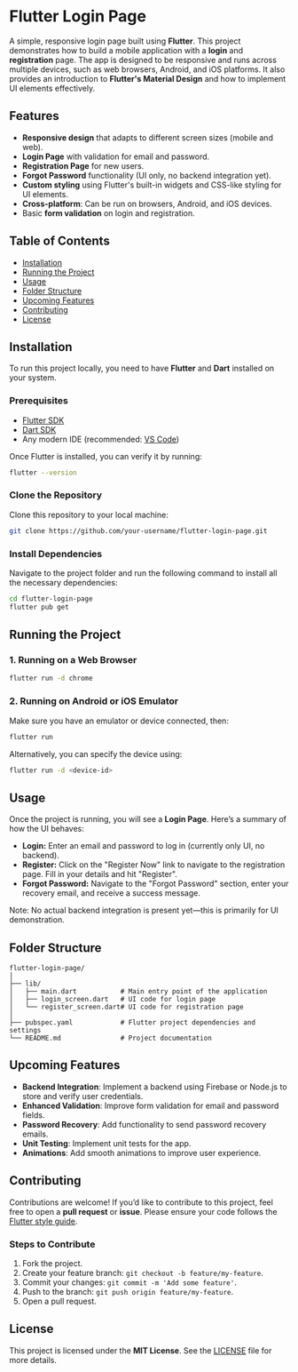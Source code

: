 
# Flutter Login Page

A simple, responsive login page built using **Flutter**. This project demonstrates how to build a mobile application with a **login** and **registration** page. The app is designed to be responsive and runs across multiple devices, such as web browsers, Android, and iOS platforms. It also provides an introduction to **Flutter's Material Design** and how to implement UI elements effectively.

## Features

- **Responsive design** that adapts to different screen sizes (mobile and web).
- **Login Page** with validation for email and password.
- **Registration Page** for new users.
- **Forgot Password** functionality (UI only, no backend integration yet).
- **Custom styling** using Flutter's built-in widgets and CSS-like styling for UI elements.
- **Cross-platform**: Can be run on browsers, Android, and iOS devices.
- Basic **form validation** on login and registration.

## Table of Contents

- [Installation](#installation)
- [Running the Project](#running-the-project)
- [Usage](#usage)
- [Folder Structure](#folder-structure)
- [Upcoming Features](#upcoming-features)
- [Contributing](#contributing)
- [License](#license)

## Installation

To run this project locally, you need to have **Flutter** and **Dart** installed on your system.

### Prerequisites

- [Flutter SDK](https://flutter.dev/docs/get-started/install)
- [Dart SDK](https://dart.dev/get-dart)
- Any modern IDE (recommended: [VS Code](https://code.visualstudio.com/))

Once Flutter is installed, you can verify it by running:

```bash
flutter --version
```

### Clone the Repository

Clone this repository to your local machine:

```bash
git clone https://github.com/your-username/flutter-login-page.git
```

### Install Dependencies

Navigate to the project folder and run the following command to install all the necessary dependencies:

```bash
cd flutter-login-page
flutter pub get
```

## Running the Project

### 1. Running on a Web Browser

```bash
flutter run -d chrome
```

### 2. Running on Android or iOS Emulator

Make sure you have an emulator or device connected, then:

```bash
flutter run
```

Alternatively, you can specify the device using:

```bash
flutter run -d <device-id>
```

## Usage

Once the project is running, you will see a **Login Page**. Here’s a summary of how the UI behaves:

- **Login:** Enter an email and password to log in (currently only UI, no backend).
- **Register:** Click on the "Register Now" link to navigate to the registration page. Fill in your details and hit "Register".
- **Forgot Password:** Navigate to the "Forgot Password" section, enter your recovery email, and receive a success message.

Note: No actual backend integration is present yet—this is primarily for UI demonstration.

## Folder Structure

```text
flutter-login-page/
│
├── lib/
│   ├── main.dart           # Main entry point of the application
│   ├── login_screen.dart   # UI code for login page
│   └── register_screen.dart# UI code for registration page
│
├── pubspec.yaml            # Flutter project dependencies and settings
└── README.md               # Project documentation
```

## Upcoming Features

- **Backend Integration**: Implement a backend using Firebase or Node.js to store and verify user credentials.
- **Enhanced Validation**: Improve form validation for email and password fields.
- **Password Recovery**: Add functionality to send password recovery emails.
- **Unit Testing**: Implement unit tests for the app.
- **Animations**: Add smooth animations to improve user experience.

## Contributing

Contributions are welcome! If you’d like to contribute to this project, feel free to open a **pull request** or **issue**. Please ensure your code follows the [Flutter style guide](https://dart.dev/guides/language/effective-dart/style).

### Steps to Contribute

1. Fork the project.
2. Create your feature branch: `git checkout -b feature/my-feature`.
3. Commit your changes: `git commit -m 'Add some feature'`.
4. Push to the branch: `git push origin feature/my-feature`.
5. Open a pull request.

## License

This project is licensed under the **MIT License**. See the [LICENSE](LICENSE) file for more details.
